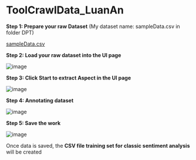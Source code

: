 # ToolCrawlData_LuanAn

**Step 1: Prepare your raw Dataset** (My dataset name: sampleData.csv in folder DPT)

[sampleData.csv](https://github.com/user-attachments/files/16404585/sampleData.csv)

**Step 2: Load your raw dataset into the UI page**

![image](https://github.com/user-attachments/assets/13e1098b-6124-4e96-a841-9e6b2f55940d)

**Step 3: Click Start to extract Aspect in the UI page**

![image](https://github.com/user-attachments/assets/fc7a0c91-eaa7-4ff1-a247-104893abe77b)

**Step 4: Annotating dataset**

![image](https://github.com/user-attachments/assets/7d8c545c-d9ca-439d-a222-f63627a147bc)

**Step 5: Save the work**

![image](https://github.com/user-attachments/assets/928d676d-d071-4131-a3b6-ab959436c172)

Once data is saved, the **CSV file training set for classic sentiment analysis** will be created
